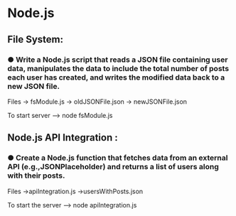# Node.js 

##  File System:

### ● Write a Node.js script that reads a JSON file containing user data, manipulates the data to include the total number of posts each user has created, and writes the modified data back to a new JSON file.

Files
-> fsModule.js
-> oldJSONFile.json
-> newJSONFile.json

To start server
--> node fsModule.js


## Node.js API Integration :
### ● Create a Node.js function that fetches data from an external API (e.g.,JSONPlaceholder) and returns a list of users along with their posts.

Files
->apiIntegration.js
->usersWithPosts.json

To start the server
--> node apiIntegration.js
